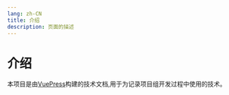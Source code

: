 ```yaml
---
lang: zh-CN
title: 介绍
description: 页面的描述
---
```


# 介绍

本项目是由[VuePress](https://v2.vuepress.vuejs.org/zh/)构建的技术文档,用于为记录项目组开发过程中使用的技术。